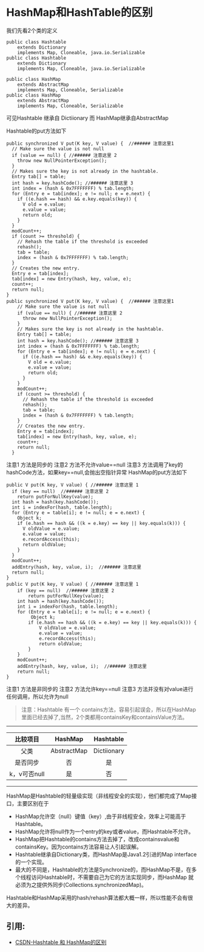 # HashMap和HashTable的区别

我们先看2个类的定义

```
public class Hashtable  
    extends Dictionary  
    implements Map, Cloneable, java.io.Serializable  
public class Hashtable
    extends Dictionary
    implements Map, Cloneable, java.io.Serializable 
```

```
public class HashMap  
    extends AbstractMap  
    implements Map, Cloneable, Serializable  
public class HashMap
    extends AbstractMap
    implements Map, Cloneable, Serializable 
```

可见Hashtable 继承自 Dictiionary 而 HashMap继承自AbstractMap

 

Hashtable的put方法如下

```
public synchronized V put(K key, V value) {  //###### 注意这里1   
  // Make sure the value is not null   
  if (value == null) { //###### 注意这里 2   
    throw new NullPointerException();  
  }  
  // Makes sure the key is not already in the hashtable.   
  Entry tab[] = table;  
  int hash = key.hashCode(); //###### 注意这里 3   
  int index = (hash & 0x7FFFFFFF) % tab.length;  
  for (Entry e = tab[index]; e != null; e = e.next) {  
    if ((e.hash == hash) && e.key.equals(key)) {  
      V old = e.value;  
      e.value = value;  
      return old;  
    }  
  }  
  modCount++;  
  if (count >= threshold) {  
    // Rehash the table if the threshold is exceeded   
    rehash();  
    tab = table;  
    index = (hash & 0x7FFFFFFF) % tab.length;  
  }  
  // Creates the new entry.   
  Entry e = tab[index];  
  tab[index] = new Entry(hash, key, value, e);  
  count++;  
  return null;  
}  
public synchronized V put(K key, V value) {  //###### 注意这里1
    // Make sure the value is not null
    if (value == null) { //###### 注意这里 2
      throw new NullPointerException();
    }
    // Makes sure the key is not already in the hashtable.
    Entry tab[] = table;
    int hash = key.hashCode(); //###### 注意这里 3
    int index = (hash & 0x7FFFFFFF) % tab.length;
    for (Entry e = tab[index]; e != null; e = e.next) {
      if ((e.hash == hash) && e.key.equals(key)) {
        V old = e.value;
        e.value = value;
        return old;
      }
    }
    modCount++;
    if (count >= threshold) {
      // Rehash the table if the threshold is exceeded
      rehash();
      tab = table;
      index = (hash & 0x7FFFFFFF) % tab.length;
    }
    // Creates the new entry.
    Entry e = tab[index];
    tab[index] = new Entry(hash, key, value, e);
    count++;
    return null;
  } 
```
 

注意1 方法是同步的
注意2 方法不允许value==null
注意3 方法调用了key的hashCode方法，如果key==null,会抛出空指针异常 HashMap的put方法如下

```
public V put(K key, V value) { //###### 注意这里 1   
  if (key == null)  //###### 注意这里 2   
    return putForNullKey(value);  
  int hash = hash(key.hashCode());  
  int i = indexFor(hash, table.length);  
  for (Entry e = table[i]; e != null; e = e.next) {  
    Object k;  
    if (e.hash == hash && ((k = e.key) == key || key.equals(k))) {  
      V oldValue = e.value;  
      e.value = value;  
      e.recordAccess(this);  
      return oldValue;  
    }  
  }  
  modCount++;  
  addEntry(hash, key, value, i);  //###### 注意这里    
  return null;  
}  
public V put(K key, V value) { //###### 注意这里 1
	if (key == null)  //###### 注意这里 2
  		return putForNullKey(value);
	int hash = hash(key.hashCode());
	int i = indexFor(hash, table.length);
	for (Entry e = table[i]; e != null; e = e.next) {
 		 Object k;
  		if (e.hash == hash && ((k = e.key) == key || key.equals(k))) {
	    	V oldValue = e.value;
			e.value = value;
			e.recordAccess(this);
			return oldValue;
		}
	}
	modCount++;
	addEntry(hash, key, value, i);  //###### 注意这里 
	return null;
} 
```
 

注意1 方法是非同步的
注意2 方法允许key==null
注意3 方法并没有对value进行任何调用，所以允许为null 


> 注意：Hashtable 有一个 contains方法，容易引起误会，所以在HashMap里面已经去掉了,当然，2个类都用containsKey和containsValue方法。 

-----
 

|比较项目|HashMap|Hashtable|
|:--:|:--:|:--:|
|父类|AbstractMap|Dictiionary|
|是否同步|否|是|
|k，v可否null|是|否|

-----

HashMap是Hashtable的轻量级实现（非线程安全的实现），他们都完成了Map接口，主要区别在于

* HashMap允许空（null）键值（key）,由于非线程安全，效率上可能高于Hashtable。
* HashMap允许将null作为一个entry的key或者value，而Hashtable不允许。
* HashMap把Hashtable的contains方法去掉了，改成containsvalue和containsKey。因为contains方法容易让人引起误解。 
* Hashtable继承自Dictionary类，而HashMap是Java1.2引进的Map interface的一个实现。
* 最大的不同是，Hashtable的方法是Synchronize的，而HashMap不是，在多个线程访问Hashtable时，不需要自己为它的方法实现同步，而HashMap 就必须为之提供外同步(Collections.synchronizedMap)。 

Hashtable和HashMap采用的hash/rehash算法都大概一样，所以性能不会有很大的差异。


## 引用:

* [CSDN-Hashtable 和 HashMap的区别](http://blog.csdn.net/shohokuf/article/details/3932967)
